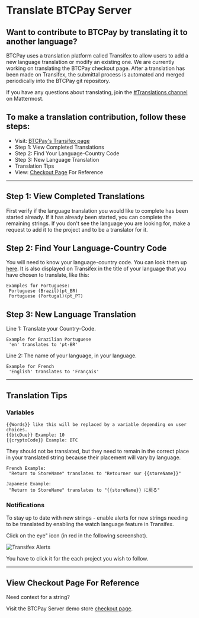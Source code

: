 # Translate BTCPay Server

## Want to contribute to BTCPay by translating it to another language?

BTCPay uses a translation platform called Transifex to allow users to add a new language translation or modify an existing one. We are currently working on translating the BTCPay checkout page. After a translation has been made on Transifex, the submittal process is automated and merged periodically into the BTCPay git repository.

If you have any questions about translating, join the [#Translations channel](https://chat.btcpayserver.org/btcpayserver/channels/translations) on Mattermost.

 ## To make a translation contribution, follow these steps:

  * Visit: [BTCPay's Transifex page](https://www.transifex.com/btcpayserver/btcpayserver/)
  * Step 1: View Completed Translations
  * Step 2: Find Your Language-Country Code
  * Step 3: New Language Translation
  * Translation Tips
  * View:  [Checkout Page](https://store.btcpayserver.org/) For Reference

----

## Step 1: View Completed Translations

First verify if the language translation you would like to complete has been started already. If it has already been started, you can complete the remaining strings. If you don't see the language you are looking for, make a request to add it to the project and to be a translator for it.

## Step 2: Find Your Language-Country Code

You will need to know your language-country code. You can look them up [here](https://wiki.openstreetmap.org/wiki/Nominatim/Country_Codes). It is also displayed on Transifex in the title of your language that you have chosen to translate, like this:

    Examples for Portuguese:
     Portuguese (Brazil)(pt_BR)
     Portuguese (Portugal)(pt_PT)

## Step 3: New Language Translation

Line 1: Translate your Country-Code.

    Example for Brazilian Portuguese
     'en' translates to 'pt-BR'

Line 2: The name of your language, in your language.

    Example for French
     'English' translates to 'Français'

----

## Translation Tips

### **Variables**
    {{Words}} like this will be replaced by a variable depending on user choices.
    {{btcDue}} Example: 10
    {{cryptoCode}} Example: BTC

They should not be translated, but they need to remain in the correct place in your translated string because their placement will vary by language.

    French Example:
     "Return to StoreName" translates to "Retourner sur {{storeName}}"

    Japanese Example:
     "Return to StoreName" translates to "{{storeName}} に戻る"

### **Notifications**
To stay up to date with new strings - enable alerts for new strings needing to be translated by enabling the watch language feature in Transifex.

Click on the eye" icon (in red in the following screenshot).

![Transifex Alerts](./img/transifex-alert.png)

You have to click it for the each project you wish to follow.

----

## View Checkout Page For Reference

Need context for a string?

Visit the BTCPay Server demo store [checkout page](https://store.btcpayserver.org/).
